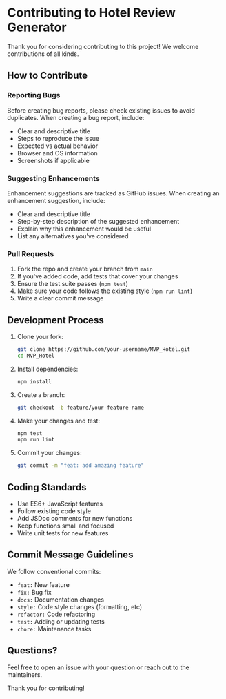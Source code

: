 # Contributing to Hotel Review Generator

Thank you for considering contributing to this project! We welcome contributions of all kinds.

## How to Contribute

### Reporting Bugs

Before creating bug reports, please check existing issues to avoid duplicates. When creating a bug report, include:

- Clear and descriptive title
- Steps to reproduce the issue
- Expected vs actual behavior
- Browser and OS information
- Screenshots if applicable

### Suggesting Enhancements

Enhancement suggestions are tracked as GitHub issues. When creating an enhancement suggestion, include:

- Clear and descriptive title
- Step-by-step description of the suggested enhancement
- Explain why this enhancement would be useful
- List any alternatives you've considered

### Pull Requests

1. Fork the repo and create your branch from `main`
2. If you've added code, add tests that cover your changes
3. Ensure the test suite passes (`npm test`)
4. Make sure your code follows the existing style (`npm run lint`)
5. Write a clear commit message

## Development Process

1. Clone your fork:
   ```bash
   git clone https://github.com/your-username/MVP_Hotel.git
   cd MVP_Hotel
   ```

2. Install dependencies:
   ```bash
   npm install
   ```

3. Create a branch:
   ```bash
   git checkout -b feature/your-feature-name
   ```

4. Make your changes and test:
   ```bash
   npm test
   npm run lint
   ```

5. Commit your changes:
   ```bash
   git commit -m "feat: add amazing feature"
   ```

## Coding Standards

- Use ES6+ JavaScript features
- Follow existing code style
- Add JSDoc comments for new functions
- Keep functions small and focused
- Write unit tests for new features

## Commit Message Guidelines

We follow conventional commits:

- `feat:` New feature
- `fix:` Bug fix
- `docs:` Documentation changes
- `style:` Code style changes (formatting, etc)
- `refactor:` Code refactoring
- `test:` Adding or updating tests
- `chore:` Maintenance tasks

## Questions?

Feel free to open an issue with your question or reach out to the maintainers.

Thank you for contributing!